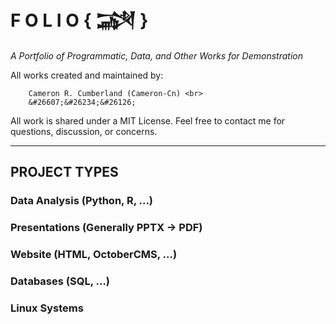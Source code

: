 # F O L I O   { &#74448; }
_A Portfolio of Programmatic, Data, and Other Works for Demonstration_

All works created and maintained by:

        Cameron R. Cumberland (Cameron-Cn) <br>
        &#26607;&#26234;&#26126;


All work is shared under a MIT License. Feel free to contact me for questions, discussion, or concerns.

---

## PROJECT TYPES

### Data Analysis (Python, R, ...)


### Presentations (Generally PPTX -> PDF)


### Website (HTML, OctoberCMS, ...)


### Databases (SQL, ...)


### Linux Systems
